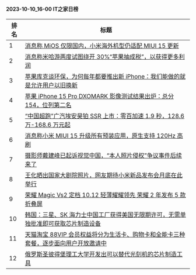 #### 2023-10-10_16-00  IT之家日榜

| 排名 | 标题|
| --- | ---|
| 1 | [消息称 MiOS 仅限国内，小米海外机型仍适配 MIUI 15 更新](https://www.ithome.com/0/723/862.htm) |
| 2 | [消息称米哈游两度试图绕开 30%“苹果抽成税”，以获得更多利润](https://www.ithome.com/0/723/795.htm) |
| 3 | [苹果库克谈环保，为何每年都要推出新 iPhone：我们能做的就是允许用户以旧换新](https://www.ithome.com/0/723/800.htm) |
| 4 | [苹果 iPhone 15 Pro DXOMARK 影像测试结果出炉：总分 154，位列第二名](https://www.ithome.com/0/723/801.htm) |
| 5 | [“中国超跑”广汽埃安昊铂 SSR 上市：零百加速 1.9 秒，128.6 万-168.6 万元起](https://www.ithome.com/0/723/776.htm) |
| 6 | [消息称小米 MIUI 15 升级所有预装应用，原生支持 120Hz 高刷](https://www.ithome.com/0/723/865.htm) |
| 7 | [摄影师戴建峰已起诉视觉中国，“本人照片侵权”争议事件后续来了](https://www.ithome.com/0/723/754.htm) |
| 8 | [王化晒出国家大剧院照片，网友期待小米新品发布会月底在此举行](https://www.ithome.com/0/723/733.htm) |
| 9 | [荣耀 Magic Vs2 定档 10.12 轻薄耀耀领先 荣耀 2 年发布 5 款折叠屏](https://www.ithome.com/0/723/727.htm) |
| 10 | [韩国：三星、SK 海力士中国工厂获得美国无限期许可，无需单独批准即可获取芯片制造设备](https://www.ithome.com/0/723/719.htm) |
| 11 | [天猫淘宝 88VIP 会员权益将分为生活卡、购物卡和全能卡三种套餐，逐步面向用户开放邀请中](https://www.ithome.com/0/723/774.htm) |
| 12 | [俄罗斯圣彼得堡理工大学开发出可以替代光刻机的芯片制造工具](https://www.ithome.com/0/723/788.htm) |
